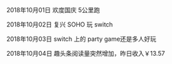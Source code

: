 2018年10月01日
欢度国庆 5公里跑

2018年10月02日
复兴 SOHO 玩 switch

2018年10月03日
switch 上的 party game还是多人好玩

2018年10月04日
趣头条阅读量突然增加，昨日收入￥13.57
